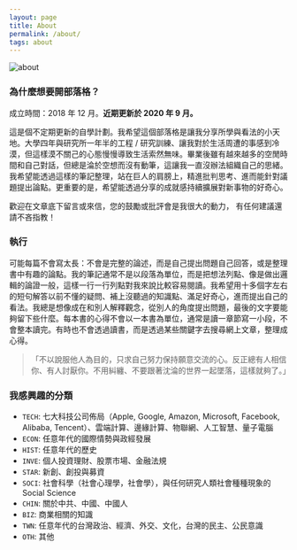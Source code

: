 ```yaml
---
layout: page
title: About
permalink: /about/
tags: about
---
```


![about](https://user-images.githubusercontent.com/8178172/93672302-c65bdb80-fa5e-11ea-915a-78fbe95c207b.jpg)

### 為什麼想要開部落格？

成立時間：2018 年 12 月。**近期更新於 2020 年 9 月。**

這是個不定期更新的自學計劃。我希望這個部落格是讓我分享所學與看法的小天地。大學四年與研究所一年半的工程 / 研究訓練、讓我對於生活周遭的事感到冷漠，但這樣漠不關己的心態慢慢導致生活索然無味。畢業後雖有越來越多的空閒時間和自己對話，但總是淪於空想而沒有動筆，這讓我一直沒辦法組織自己的思緒。我希望能透過這樣的筆記整理，站在巨人的肩膀上，精進批判思考、進而能針對議題提出論點。更重要的是，希望能透過分享的成就感持續擴展對新事物的好奇心。

歡迎在文章底下留言或來信，您的鼓勵或批評會是我很大的動力，
有任何建議還請不吝指教！


### 執行

可能每篇不會寫太長：不會是完整的論述，而是自己提出問題自己回答，或是整理書中有趣的論點。我的筆記通常不是以段落為單位，而是把想法列點、像是做出邏輯的論證一般，這樣一行一行列點對我來說比較容易閱讀。我希望用十多個字左右的短句解答以前不懂的疑問、補上沒聽過的知識點、滿足好奇心，進而提出自己的看法。我總是想像成在和別人解釋觀念，從別人的角度提出問題，最後的文字要能夠留下些什麼。每本書的心得不會以一本書為單位，通常是讀一章節寫一小段，不會整本讀完。有時也不會透過讀書，而是透過某些關鍵字去搜尋網上文章，整理成心得。

> 「不以說服他人為目的，只求自己努力保持願意交流的心。反正總有人相信你、有人討厭你。不用糾纏、不要跟著沈淪的世界一起墜落，這樣就夠了。」

### 我感興趣的分類

* `TECH`: 七大科技公司佈局（Apple, Google, Amazon, Microsoft, Facebook, Alibaba, Tencent）、雲端計算、邊緣計算、物聯網、人工智慧、量子電腦
* `ECON`: 任意年代的國際情勢與政經發展
* `HIST`: 任意年代的歷史
* `INVE`: 個人投資理財、股票市場、金融法規
* `STAR`: 新創、創投與募資
* `SOCI`: 社會科學（社會心理學，社會學），與任何研究人類社會種種現象的 Social Science
* `CHIN`: 關於中共、中國、中國人
* `BIZ`: 商業相關的知識
* `TWN`: 任意年代的台灣政治、經濟、外交、文化，台灣的民主、公民意識
* `OTH`: 其他
